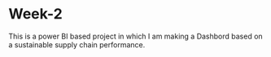 # Week-2

This is a power BI based project in which I am making a Dashbord based on a sustainable supply chain performance.
